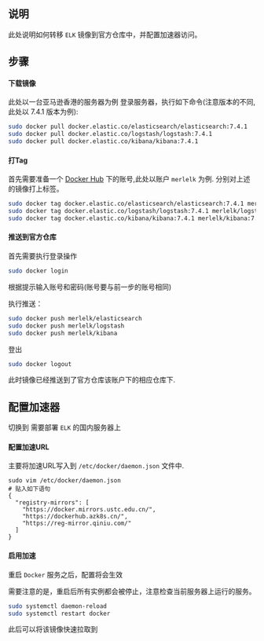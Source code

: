 ## 说明

此处说明如何转移 `ELK` 镜像到官方仓库中，并配置加速器访问。

## 步骤

#### 下载镜像

此处以一台亚马逊香港的服务器为例
登录服务器，执行如下命令(注意版本的不同,此处以 7.4.1 版本为例):

``` bash
sudo docker pull docker.elastic.co/elasticsearch/elasticsearch:7.4.1
sudo docker pull docker.elastic.co/logstash/logstash:7.4.1
sudo docker pull docker.elastic.co/kibana/kibana:7.4.1
```

#### 打Tag

首先需要准备一个 [Docker Hub](https://cloud.docker.com/) 下的账号,此处以账户 `merlelk` 为例.
分别对上述的镜像打上标签。

``` bash
sudo docker tag docker.elastic.co/elasticsearch/elasticsearch:7.4.1 merlelk/elasticsearch:7.4.1
sudo docker tag docker.elastic.co/logstash/logstash:7.4.1 merlelk/logstash:7.4.1
sudo docker tag docker.elastic.co/kibana/kibana:7.4.1 merlelk/kibana:7.4.1
```

#### 推送到官方仓库

首先需要执行登录操作

``` bash
sudo docker login
```
根据提示输入账号和密码(账号要与前一步的账号相同)

执行推送：

``` bash
sudo docker push merlelk/elasticsearch
sudo docker push merlelk/logstash
sudo docker push merlelk/kibana
```

登出

``` bash
sudo docker logout
```

此时镜像已经推送到了官方仓库该账户下的相应仓库下.

## 配置加速器

切换到 需要部署 `ELK` 的国内服务器上

#### 配置加速URL

主要将加速URL写入到 `/etc/docker/daemon.json` 文件中.

```
sudo vim /etc/docker/daemon.json
# 贴入如下语句
{
  "registry-mirrors": [
    "https://docker.mirrors.ustc.edu.cn/",
    "https://dockerhub.azk8s.cn/",
    "https://reg-mirror.qiniu.com/"
  ]
}
```
#### 启用加速

重启 `Docker` 服务之后，配置将会生效

需要注意的是，重启后所有实例都会被停止，注意检查当前服务器上运行的服务。

``` bash
sudo systemctl daemon-reload
sudo systemctl restart docker
```

此后可以将该镜像快速拉取到
